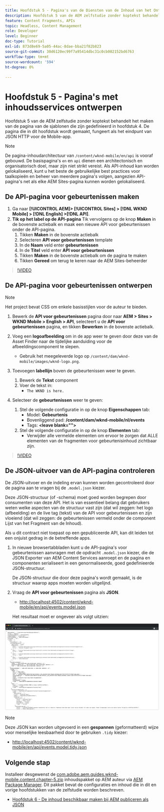 ```yaml
---
title: Hoofdstuk 5 - Pagina's van de Diensten van de Inhoud van het Ontwerp - de Diensten van de Inhoud
description: Hoofdstuk 5 van de AEM zelfstudie zonder koptekst behandelt het maken van de pagina's van de sjablonen die zijn gedefinieerd in hoofdstuk 4. Deze pagina's fungeren als eindpunten voor JSON HTTP.
feature: Content Fragments, APIs
topic: Headless, Content Management
role: Developer
level: Beginner
doc-type: Tutorial
exl-id: 873d8e69-5a05-44ac-8dae-bba21f82b823
source-git-commit: 30d6120ec99f7a95414dbc31c0cb002152bd6763
workflow-type: tm+mt
source-wordcount: '594'
ht-degree: 0%

---
```


# Hoofdstuk 5 - Pagina&#39;s met inhoudsservices ontwerpen

Hoofdstuk 5 van de AEM zelfstudie zonder koptekst behandelt het maken van de pagina van de sjablonen die zijn gedefinieerd in hoofdstuk 4. De pagina die in dit hoofdstuk wordt gemaakt, fungeert als het eindpunt van JSON HTTP voor de Mobile-app.

>[!NOTE]
>
> De pagina-inhoudarchitectuur van `/content/wknd-mobile/en/api` is vooraf gebouwd. De basispagina&#39;s `en` en `api` dienen een architectonisch en organisatorisch doel, maar zijn niet strikt vereist. Als API-inhoud kan worden gelokaliseerd, kunt u het beste de gebruikelijke best practices voor taalkopieën en beheer van meerdere pagina&#39;s volgen, aangezien API-pagina&#39;s net als elke AEM Sites-pagina kunnen worden gelokaliseerd.

## De API-pagina voor gebeurtenissen maken

1. Ga naar **[!UICONTROL AEM]> [!UICONTROL Sites] > [!DNL WKND Mobile] > [!DNL English] >[!DNL API]**.
1. **Tik op het label op de API-pagina** Tik vervolgens op de knop **Maken** in de bovenste actiebalk en maak een nieuwe API voor gebeurtenissen onder de API-pagina.
   1. Tikken **Maken** in de bovenste actiebalk
   1. Selecteren **API voor gebeurtenissen** template
   1. In de **Naam** veld enter **gebeurtenissen**
   1. In de **Titel** veld enter **API voor gebeurtenissen**
   1. Tikken **Maken** in de bovenste actiebalk om de pagina te maken
   1. Tikken **Gereed** om terug te keren naar de AEM Sites-beheerder

>[!VIDEO](https://video.tv.adobe.com/v/28340?quality=12&learn=on)

## De API-pagina voor gebeurtenissen ontwerpen

>[!NOTE]
>
> Het project bevat CSS om enkele basisstijlen voor de auteur te bieden.

1. Bewerk de **API voor gebeurtenissen** pagina door naar **AEM > Sites > WKND Mobile > English > API**, selecteert u de **API voor gebeurtenissen** pagina, en tikken **Bewerken** in de bovenste actiebalk.
1. Voeg een **logoafbeelding** om in de app weer te geven door deze van de Asset Finder naar de tijdelijke aanduiding voor de afbeeldingscomponent te slepen.
   * Gebruik het meegeleverde logo op `/content/dam/wknd-mobile/images/wknd-logo.png`.

1. Toevoegen **labellijn** boven de gebeurtenissen weer te geven.
   1. Bewerk de **Tekst** component
   1. Voer de tekst in:
      * `The WKND is here.`

1. Selecteer de **gebeurtenissen** weer te geven:
   1. Stel de volgende configuratie in op de knop **Eigenschappen** tab:
      * Model: **Gebeurtenis**
      * Bovenliggend pad: **/content/dam/wknd-mobile/nl/events**
      * Tags: **&lt;leave blank=&quot;&quot;>**
   1. Stel de volgende configuratie in op de knop **Elementen** tab:
      * Verwijder alle vermelde elementen om ervoor te zorgen dat ALLE elementen van de fragmenten voor gebeurtenisinhoud zichtbaar zijn.

>[!VIDEO](https://video.tv.adobe.com/v/28339?quality=12&learn=on)

## De JSON-uitvoer van de API-pagina controleren

De JSON-uitvoer en de indeling ervan kunnen worden gecontroleerd door de pagina aan te vragen bij de `.model.json` kiezer.

Deze JSON-structuur (of -schema) moet goed worden begrepen door consumenten van deze API. Het is van essentieel belang dat gebruikers weten welke aspecten van de structuur vast zijn (dat wil zeggen: het logo (afbeelding) en de live tag (tekst) van de API voor gebeurtenissen en zijn vloeiend (dat wil zeggen: de gebeurtenissen vermeld onder de component Lijst van het Fragment van de Inhoud).

Als u dit contract niet toepast op een gepubliceerde API, kan dit leiden tot een onjuist gedrag in de betreffende apps.

1. In nieuwe browsertabbladen kunt u de API-pagina&#39;s voor gebeurtenissen aanvragen met de opdracht `.model.json` kiezer, die de JSON Exporter van AEM Content Services aanroept en de pagina en componenten serialiseert in een genormaliseerde, goed gedefinieerde JSON-structuur.

   De JSON-structuur die door deze pagina&#39;s wordt gemaakt, is de structuur waarop apps moeten worden uitgelijnd.

1. Vraag de **API voor gebeurtenissen** pagina als **JSON**.

   * [http://localhost:4502/content/wknd-mobile/en/api/events.model.json](http://localhost:4502/content/wknd-mobile/en/api/events.model.tidy.json)

   Het resultaat moet er ongeveer als volgt uitzien:

![AEM Content Services JSON-uitvoer](assets/chapter-5/json-output.png)

>[!NOTE]
>
> Deze JSON kan worden uitgevoerd in een **gespannen** (geformatteerd) wijze voor menselijke leesbaarheid door te gebruiken `.tidy` kiezer:
> * [http://localhost:4502/content/wknd-mobile/en/api/events.model.tidy.json](http://localhost:4502/content/wknd-mobile/en/api/events.model.tidy.json)

## Volgende stap

Installeer desgewenst de [com.adobe.aem.guides.wknd-mobile.content.chapter-5.zip](https://github.com/adobe/aem-guides-wknd-mobile/releases/latest) inhoudspakket op AEM auteur via [AEM Package Manager](http://localhost:4502/crx/packmgr/index.jsp). Dit pakket bevat de configuraties en inhoud die in dit en vorige hoofdstukken van de zelfstudie worden beschreven.

* [Hoofdstuk 6 - De inhoud beschikbaar maken bij AEM publiceren als JSON](./chapter-6.md)

